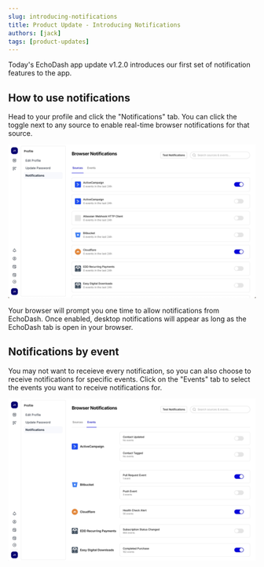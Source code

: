```yaml
---
slug: introducing-notifications
title: Product Update - Introducing Notifications
authors: [jack]
tags: [product-updates]
---
```


Today's EchoDash app update v1.2.0 introduces our first set of notification features to the app.

## How to use notifications

Head to your profile and click the "Notifications" tab. You can click the toggle next to any source to enable real-time browser notifications for that source.

![Notifications by source](./notifications-by-source.jpg)

Your browser will prompt you one time to allow notifications from EchoDash. Once enabled, desktop notifications will appear as long as the EchoDash tab is open in your browser.

## Notifications by event

<!-- truncate -->

You may not want to receieve every notification, so you can also choose to receive notifications for specific events. Click on the "Events" tab to select the events you want to receive notifications for.

![Notifications by event](./notifications-by-event.jpg)

